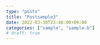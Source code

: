 ```yaml
---
type: "posts"
title: "Postsample3"
date: 2022-03-30T23:48:00+09:00
categories: ["sample", "sample-b"]
# draft: true
---
```


